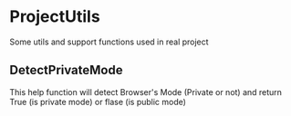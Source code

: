 # ProjectUtils
Some utils and support functions used in real project

## DetectPrivateMode
This help function will detect Browser's Mode (Private or not) and return True (is private mode) or flase (is public mode)